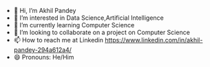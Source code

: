 - 👋 Hi, I’m Akhil Pandey
- 👀 I’m interested in Data Science,Artificial Intelligence
- 🌱 I’m currently learning Computer Science
- 💞️ I’m looking to collaborate on a project on Computer Science
- 📫 How to reach me at Linkedin https://www.linkedin.com/in/akhil-pandey-294a612a4/
- 😄 Pronouns: He/Him

<!---
Akhil9648/Akhil9648 is a ✨ special ✨ repository because its `README.md` (this file) appears on your GitHub profile.
You can click the Preview link to take a look at your changes.
--->
